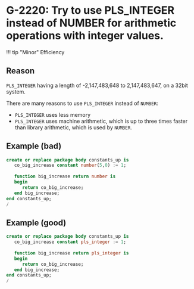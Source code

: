 # G-2220: Try to use PLS_INTEGER instead of NUMBER for arithmetic operations with integer values. 

!!! tip "Minor"
    Efficiency

## Reason

`PLS_INTEGER` having a length of -2,147,483,648 to 2,147,483,647, on a 32bit system.

There are many reasons to use `PLS_INTEGER` instead of `NUMBER`:

* `PLS_INTEGER` uses less memory
* `PLS_INTEGER` uses machine arithmetic, which is up to three times faster than library arithmetic, which is used by `NUMBER`.

## Example (bad)

``` sql
create or replace package body constants_up is
   co_big_increase constant number(5,0) := 1;
   
   function big_increase return number is
   begin
      return co_big_increase;
   end big_increase;
end constants_up;
/
```

## Example (good)

``` sql
create or replace package body constants_up is
   co_big_increase constant pls_integer := 1;
   
   function big_increase return pls_integer is
   begin
      return co_big_increase;
   end big_increase;
end constants_up;
/
```
